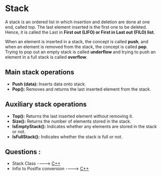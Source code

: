 # Stack

A stack is an ordered list in which insertion and deletion are done at one end, called
top. The last element inserted is the first one to be deleted. Hence, it is called the Last in **First out
(LIFO) or First in Last out (FILO) list**.

When an element is
inserted in a stack, the concept is called **push**, and when an element is removed from the stack, the
concept is called **pop**. Trying to pop out an empty stack is called **underflow** and trying to push an
element in a full stack is called **overflow**.

## Main stack operations

* **Push (data):** Inserts data onto stack.
* **Pop():** Removes and returns the last inserted element from the stack.

## Auxiliary stack operations

* **Top():** Returns the last inserted element without removing it.
* **Size():** Returns the number of elements stored in the stack.
* **IsEmptyStack():** Indicates whether any elements are stored in the stack or not.
* **IsFullStack():** Indicates whether the stack is full or not.

## Questions :
*   Stack Class ----> [C++](/Code/C++/stack_class.cpp)
*   Infix to Postfix conversion ----> [C++](/Code/C++/infix2postfix.cpp)
